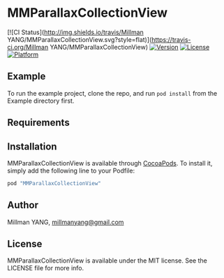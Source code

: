 # MMParallaxCollectionView

[![CI Status](http://img.shields.io/travis/Millman YANG/MMParallaxCollectionView.svg?style=flat)](https://travis-ci.org/Millman YANG/MMParallaxCollectionView)
[![Version](https://img.shields.io/cocoapods/v/MMParallaxCollectionView.svg?style=flat)](http://cocoapods.org/pods/MMParallaxCollectionView)
[![License](https://img.shields.io/cocoapods/l/MMParallaxCollectionView.svg?style=flat)](http://cocoapods.org/pods/MMParallaxCollectionView)
[![Platform](https://img.shields.io/cocoapods/p/MMParallaxCollectionView.svg?style=flat)](http://cocoapods.org/pods/MMParallaxCollectionView)

## Example

To run the example project, clone the repo, and run `pod install` from the Example directory first.

## Requirements

## Installation

MMParallaxCollectionView is available through [CocoaPods](http://cocoapods.org). To install
it, simply add the following line to your Podfile:

```ruby
pod "MMParallaxCollectionView"
```

## Author

Millman YANG, millmanyang@gmail.com

## License

MMParallaxCollectionView is available under the MIT license. See the LICENSE file for more info.
